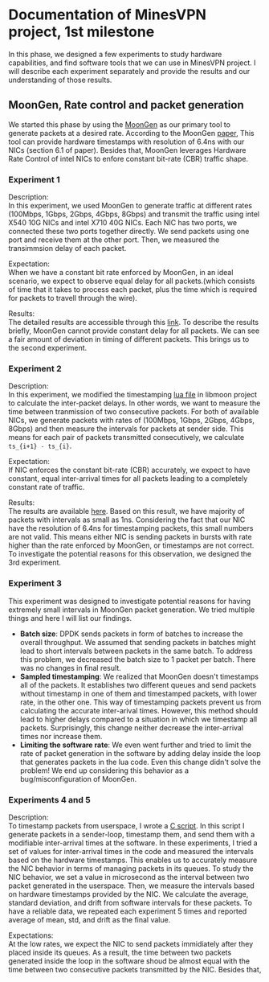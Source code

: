 # Documentation of MinesVPN project, 1st milestone
In this phase, we designed a few experiments to study hardware capabilities, and find software tools that we can use in MinesVPN project. I will describe each experiment separately and provide the results and our understanding of those results.

## MoonGen, Rate control and packet generation
We started this phase by using the [MoonGen](https://github.com/ubc-systopia/MoonGen-1) as our primary tool to generate packets at a desired rate. According to the MoonGen [paper](https://www.net.in.tum.de/fileadmin/bibtex/publications/papers/MoonGen_IMC2015.pdf), This tool can provide hardware timestamps with resolution of 6.4ns with our NICs (section 6.1 of paper). Besides that, MoonGen leverages Hardware Rate Control of intel NICs to enfore constant bit-rate (CBR) traffic shape.

### Experiment 1
Description:\
In this experiment, we used MoonGen to generate traffic at different rates (100Mbps, 1Gbps, 2Gbps, 4Gbps, 8Gbps) and transmit the traffic using intel X540 10G NICs and intel X710 40G NICs. Each NIC has two ports, we connected these two ports together directly. We send packets using one port and receive them at the other port. Then, we measured the transimmsion delay of each packet. 

Expectation:\
When we have a constant bit rate enforced by MoonGen, in an ideal scenario, we expect to observe equal delay for all packets.(which consists of time that it takes to process each packet, plus the time which is required for packets to travell through the wire). 

Results:\
The detailed results are accessible through this [link](https://github.com/ubc-systopia/minesvpn-benchmarking/blob/main/codes/data_analysis/1_2_experiment.ipynb). To describe the results briefly, MoonGen cannot provide constant delay for all packets. We can see a fair amount of deviation in timing of different packets. This brings us to the second experiment.

### Experiment 2
Description:\
In this experiment, we modified the timestamping [lua file](https://github.com/ubc-systopia/MoonGen-1/blob/master/libmoon/lua/interval_timestamping.lua) in libmoon project to calculate the inter-packet delays. In other words, we want to measure the time between tranmission of two consecutive packets. For both of available NICs, we generate packets with rates of (100Mbps, 1Gbps, 2Gbps, 4Gbps, 8Gbps) and then measure the intervals for packets at sender side. This means for each pair of packets transmitted consecutively, we calculate ``ts_{i+1} - ts_{i}``.

Expectation:\
If NIC enforces the constant bit-rate (CBR) accurately, we expect to have constant, equal inter-arrival times for all packets leading to a completely constant rate of traffic.

Results:\
The results are available [here](https://github.com/ubc-systopia/minesvpn-benchmarking/blob/main/codes/data_analysis/1_2_experiment.ipynb). Based on this result, we have majority of packets with intervals as small as 1ns. Considering the fact that our NIC have the resolution of 6.4ns for timestamping packets, this small numbers are not valid. This means either NIC is sending packets in bursts with rate higher than the rate enforced by MoonGen, or timestamps are not correct. To investigate the potential reasons for this observation, we designed the 3rd experiment.

### Experiment 3
This experiment was designed to investigate potential reasons for having extremely small intervals in MoonGen packet generation. We tried multiple things and here I will list our findings.

* **Batch size**: DPDK sends packets in form of batches to increase the overall throughput. We assumed that sending packets in batches might lead to short intervals between packets in the same batch. To address this problem, we decreased the batch size to 1 packet per batch. There was no changes in final result. 
* **Sampled timestamping**: We realized that MoonGen doesn't timestamps all of the packets. It establishes two different queues and send packets without timestamp in one of them and timestamped packets, with lower rate, in the other one. This way of timestamping packets prevent us from calculating the accurate inter-arival times. However, this method should lead to higher delays compared to a situation in which we timestamp all packets. Surprisingly, this change neither decrease the inter-arrival times nor increase them.
* **Limiting the software rate**: We even went further and tried to limit the rate of packet generation in the software by adding delay inside the loop that generates packets in the lua code. Even this change didn't solve the problem! We end up considering this behavior as a bug/misconfiguration of MoonGen.

### Experiments 4 and 5
Description:\
To timestamp packets from userspace, I wrote a [C script](https://github.com/ubc-systopia/minesvpn-benchmarking/blob/main/codes/socket_code/socket_timestamping.c). In this script I generate packets in a sender-loop, timestamp them, and send them with a modifiable inter-arrival times at the software. In these experiments, I tried a set of values for inter-arrival times in the code and measured the intervals based on the hardware timestamps. This enables us to accurately measure the NIC behavior in terms of managing packets in its queues. To study the NIC behavior, we set a value in microsecond as the interval between two packet generated in the userspace. Then, we measure the intervals based on hardware timestamps provided by the NIC. We calculate the average, standard deviation, and drift from software intervals for these packets. To have a reliable data, we repeated each experiment 5 times and reported average of mean, std, and drift as the final value.

Expectations:\
At the low rates, we expect the NIC to send packets immidiately after they placed inside its queues. As a result, the time between two packets generated inside the loop in the software shoud be almost equal with the time between two consecutive packets transmitted by the NIC. Besides that, 
